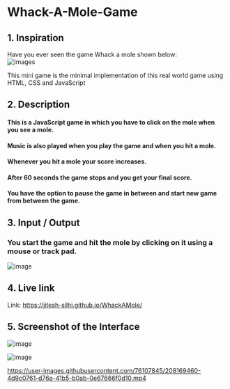 # Whack-A-Mole-Game


## **1. Inspiration**

Have you ever seen the game Whack a mole shown below:
<br>
![images](https://user-images.githubusercontent.com/76107845/208170348-6445c21f-891b-4618-8612-008d92d92ae1.jpg)

This mini game is the minimal implementation of this real world game using HTML, CSS and JavaScript



## **2. Description**
#### This is a JavaScript game in which you have to click on the mole when you see a mole.
#### Music is also played when you play the game and when you hit a mole.
#### Whenever you hit a mole your score increases.
#### After 60 seconds the game stops and you get your final score.
#### You have the option to pause the game in between and start new game from between the game.


## **3. Input / Output**

### You start the game and hit the mole by clicking on it using a mouse or track pad.
![image](https://user-images.githubusercontent.com/85362504/197470420-40fc75ba-762c-4168-8b3b-e6fe9580ebe8.png)


## **4. Live link**
Link: https://jitesh-silhi.github.io/WhackAMole/


## **5. Screenshot of the Interface**
![image](https://user-images.githubusercontent.com/85362504/197470420-40fc75ba-762c-4168-8b3b-e6fe9580ebe8.png)


![image](https://user-images.githubusercontent.com/76107845/208168910-508b33e2-36f8-4cbe-a6cf-d4001d7823be.png)




https://user-images.githubusercontent.com/76107845/208169460-4d9c0761-d76a-41b5-b0ab-0e67666f0d10.mp4

